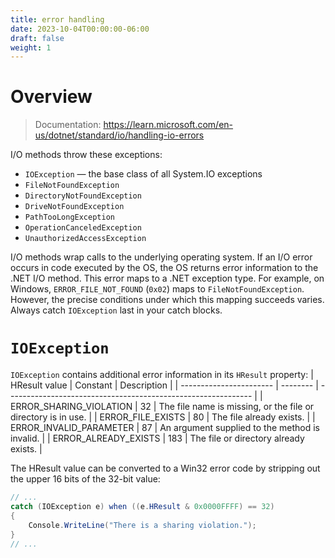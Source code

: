 ```yaml
---
title: error handling
date: 2023-10-04T00:00:00-06:00
draft: false
weight: 1
---
```


# Overview
> Documentation: https://learn.microsoft.com/en-us/dotnet/standard/io/handling-io-errors

I/O methods throw these exceptions:
- `IOException` — the base class of all System.IO exceptions
- `FileNotFoundException`
- `DirectoryNotFoundException`
- `DriveNotFoundException`
- `PathTooLongException`
- `OperationCanceledException`
- `UnauthorizedAccessException`

I/O methods wrap calls to the underlying operating system. If an I/O error occurs in code executed by the OS, the OS 
returns error information to the .NET I/O method. This error maps to a .NET exception type. For example, on Windows, 
`ERROR_FILE_NOT_FOUND` (`0x02`) maps to `FileNotFoundException`. However, the precise conditions under which this mapping
succeeds varies. Always catch `IOException` last in your catch blocks. 

# `IOException`
`IOException` contains additional error information in its `HResult` property:
| HResult value           | Constant | Description                                                   |
| ----------------------- | -------- | ------------------------------------------------------------- |
| ERROR_SHARING_VIOLATION | 32       | The file name is missing, or the file or directory is in use. |
| ERROR_FILE_EXISTS       | 80       | The file already exists.                                      |
| ERROR_INVALID_PARAMETER | 87       | An argument supplied to the method is invalid.                |
| ERROR_ALREADY_EXISTS    | 183      | The file or directory already exists.                         |

The HResult value can be converted to a Win32 error code by stripping out the upper 16 bits of the 32-bit value:
```cs
// ...
catch (IOException e) when ((e.HResult & 0x0000FFFF) == 32)
{
    Console.WriteLine("There is a sharing violation.");
}
// ...
```
